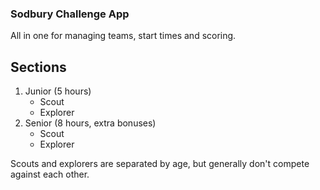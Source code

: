 ### Sodbury Challenge App

All in one for managing teams, start times and scoring.

## Sections

1. Junior (5 hours)
   - Scout
   - Explorer
2. Senior (8 hours, extra bonuses)
   - Scout
   - Explorer

Scouts and explorers are separated by age, but generally don't compete against each other.
